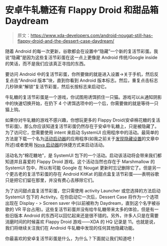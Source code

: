 # 安卓牛轧糖还有 Flappy Droid 和甜品箱 Daydream

> 原文：<https://www.xda-developers.com/android-nougat-still-has-flappy-droid-and-the-dessert-case-daydream/>

随着 Android 的每一次更新，谷歌都会在设置中“隐藏”一个新的复活节彩蛋。我说“隐藏”是因为这些复活节彩蛋在这一点上更像是 Android 传统/Google inside 的笑话，而不是我们应该真正寻找的东西。

要访问 Android 中的复活节彩蛋，你所要做的就是进入设置->关于手机，然后反复点击“Android 版本”块，直到你看到 Android 版本标志。然后，重复点击标志几秒钟来“解锁”复活节彩蛋，然后长按标志来启动它。

牛轧糖的复活节彩蛋是一个游戏，你试图用诱饵抓住一只猫。游戏可以从通知阴影中的快速切换开始，在扔下 4 个诱饵选项中的一个后，你需要做的就是等待一只猫上钩。

如果你对牛轧糖的游戏不感兴趣，你想玩更多的 Flappy Droid(安卓棉花糖的复活节彩蛋)，那么你应该知道复活节彩蛋仍然存在于安卓牛轧糖上，只是被隐藏了。为了访问它，您需要使用 intent 来启动 SystemUI 应用程序中的活动。最简单的方法是下载一个名为[活动启动器](https://play.google.com/store/apps/details?id=de.szalkowski.activitylauncher&hl=en)的应用程序(如我之前关于[发现隐藏设置](http://www.xda-developers.com/heres-how-to-access-hidden-settings-on-your-phone/)的文章中所述)或者使用 [Nova 启动器](https://play.google.com/store/apps/details?id=com.teslacoilsw.launcher&hl=en)的快捷方式来启动活动。

活动名为“棉花糖地”，是 SystemUI 包下的一个活动。启动该活动将会带来我们都知道并且喜爱的 Flappy Droid 游戏。这个活动当然也存在于 Marshmallow 的 SystemUI 包中，所以有可能 Google 在 Nougat 更新时忘记删除它了。但是另一个更古老的复活节彩蛋的存在 Android KitKat 的甜点盒复活节彩蛋——表明谷歌只是把它们留在那里，并没有费心去移除它们。

为了访问甜点盒复活节彩蛋，您只需使用 activity Launcher 或您选择的方法启动 SystemUI 包下的 Activity。在你启动它一次后，Dessert Case 将作为一个选项出现在 Display - > Screen saver 中(以前被称为 Daydream，直到这个名字被谷歌的 VR 平台占用)。这些复活节彩蛋并没有给牛轧糖带来太多的体验，但是有一些旧版本 Android 的东西可以回忆起来还是很不错的。另外，许多人只是在需要消磨时间的时候喜欢 Flappy Droid 游戏——XDA 的 HQ 记录是 11。也就是说，我们将继续关注我们在 Android 牛轧糖中发现的任何其他隐藏功能。

你最喜欢的安卓复活节彩蛋是什么，为什么？下面就让我们知道吧！